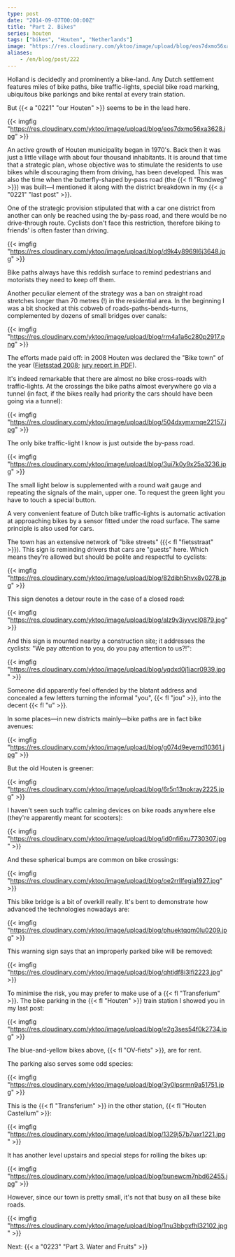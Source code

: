```yaml
---
type: post
date: "2014-09-07T00:00:00Z"
title: "Part 2. Bikes"
series: houten
tags: ["bikes", "Houten", "Netherlands"]
image: "https://res.cloudinary.com/yktoo/image/upload/blog/eos7dxmo56xa3628.jpg"
aliases:
    - /en/blog/post/222
---
```


Holland is decidedly and prominently a bike-land. Any Dutch settlement features miles of bike paths, bike traffic-lights, special bike road marking, ubiquitous bike parkings and bike rental at every train station.

But {{< a "0221" "our Houten" >}} seems to be in the lead here.

{{< imgfig "https://res.cloudinary.com/yktoo/image/upload/blog/eos7dxmo56xa3628.jpg" >}}

<!--more-->

An active growth of Houten municipality began in 1970's. Back then it was just a little village with about four thousand inhabitants. It is around that time that a strategic plan, whose objective was to stimulate the residents to use bikes while discouraging them from driving, has been developed. This was also the time when the butterfly-shaped by-pass road (the {{< fl "Rondweg" >}}) was built—I mentioned it along with the district breakdown in my {{< a "0221" "last post" >}}.

One of the strategic provision stipulated that with a car one district from another can only be reached using the by-pass road, and there would be no drive-through route. Cyclists don't face this restriction, therefore biking to friends' is often faster than driving.

{{< imgfig "https://res.cloudinary.com/yktoo/image/upload/blog/d9k4y8969l6j3648.jpg" >}}

Bike paths always have this reddish surface to remind pedestrians and motorists they need to keep off them.

Another peculiar element of the strategy was a ban on straight road stretches longer than 70 metres (!) in the residential area. In the beginning I was a bit shocked at this cobweb of roads-paths-bends-turns, complemented by dozens of small bridges over canals:

{{< imgfig "https://res.cloudinary.com/yktoo/image/upload/blog/rm4a1a6c280p2917.png" >}}

The efforts made paid off: in 2008 Houten was declared the "Bike town" of the year ([Fietsstad 2008](http://www.fietsstad2008.nl/); [jury report in PDF](http://www.fietsstad2008.nl/juryrapport_fietsstad_2008.pdf)).

It's indeed remarkable that there are almost no bike cross-roads with traffic-lights. At the crossings the bike paths almost everywhere go via a tunnel (in fact, if the bikes really had priority the cars should have been going via a tunnel):

{{< imgfig "https://res.cloudinary.com/yktoo/image/upload/blog/504dxymxmqe22157.jpg" >}}

The only bike traffic-light I know is just outside the by-pass road.

{{< imgfig "https://res.cloudinary.com/yktoo/image/upload/blog/3ui7k0y9x25a3236.jpg" >}}

The small light below is supplemented with a round wait gauge and repeating the signals of the main, upper one. To request the green light you have to touch a special button.

A very convenient feature of Dutch bike traffic-lights is automatic activation at approaching bikes by a sensor fitted under the road surface. The same principle is also used for cars.

The town has an extensive network of "bike streets" ({{< fl "fietsstraat" >}}). This sign is reminding drivers that cars are "guests" here. Which means they're allowed but should be polite and respectful to cyclists:

{{< imgfig "https://res.cloudinary.com/yktoo/image/upload/blog/82dibh5hvx8v0278.jpg" >}}

This sign denotes a detour route in the case of a closed road:

{{< imgfig "https://res.cloudinary.com/yktoo/image/upload/blog/alz9v3iyvvcl0879.jpg" >}}

And this sign is mounted nearby a construction site; it addresses the cyclists: "We pay attention to you, do you pay attention to us?!":

{{< imgfig "https://res.cloudinary.com/yktoo/image/upload/blog/yqdxd0j1iacr0939.jpg" >}}

Someone did apparently feel offended by the blatant address and concealed a few letters turning the informal "you", {{< fl "jou" >}}, into the decent {{< fl "u" >}}.

In some places—in new districts mainly—bike paths are in fact bike avenues:

{{< imgfig "https://res.cloudinary.com/yktoo/image/upload/blog/g074d9eyemd10361.jpg" >}}

But the old Houten is greener:

{{< imgfig "https://res.cloudinary.com/yktoo/image/upload/blog/6r5n13nokray2225.jpg" >}}

I haven't seen such traffic calming devices on bike roads anywhere else (they're apparently meant for scooters):

{{< imgfig "https://res.cloudinary.com/yktoo/image/upload/blog/jd0nfi6xu7730307.jpg" >}}

And these spherical bumps are common on bike crossings:

{{< imgfig "https://res.cloudinary.com/yktoo/image/upload/blog/oe2rrllfegia1927.jpg" >}}

This bike bridge is a bit of overkill really. It's bent to demonstrate how advanced the technologies nowadays are:

{{< imgfig "https://res.cloudinary.com/yktoo/image/upload/blog/phuektqqm0lu0209.jpg" >}}

This warning sign says that an improperly parked bike will be removed:

{{< imgfig "https://res.cloudinary.com/yktoo/image/upload/blog/qhtidf8i3lfi2223.jpg" >}}

To minimise the risk, you may prefer to make use of a {{< fl "Transferium" >}}. The bike parking in the {{< fl "Houten" >}} train station I showed you in my last post:

{{< imgfig "https://res.cloudinary.com/yktoo/image/upload/blog/e2g3ses54f0k2734.jpg" >}}

The blue-and-yellow bikes above, {{< fl "OV-fiets" >}}, are for rent.

The parking also serves some odd species:

{{< imgfig "https://res.cloudinary.com/yktoo/image/upload/blog/3y0lpsrmn9a51751.jpg" >}}

This is the {{< fl "Transferium" >}} in the other station, {{< fl "Houten Castellum" >}}:

{{< imgfig "https://res.cloudinary.com/yktoo/image/upload/blog/1329j57b7uxr1221.jpg" >}}

It has another level upstairs and special steps for rolling the bikes up:

{{< imgfig "https://res.cloudinary.com/yktoo/image/upload/blog/bunewcm7nbd62455.jpg" >}}

However, since our town is pretty small, it's not that busy on all these bike roads.

{{< imgfig "https://res.cloudinary.com/yktoo/image/upload/blog/1nu3bbgxfhl32102.jpg" >}}

Next: {{< a "0223" "Part 3. Water and Fruits" >}}
